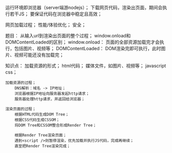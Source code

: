 运行环境即浏览器（server端游nodejs）；
下载网页代码，渲染出页面，期间会执行若干JS；
要保证代码在浏览器中稳定且高效；

网页加载过程；
性能/体验优化；
安全；

题目：
    从输入url到渲染出页面的整个过程；
    window.onload和DOMContentLoaded的区别；
        window.onload：
            页面的全部资源加载完才会执行，包括图片、视频等；
        DOMContentLoaded：
            DOM渲染完即可执行，此时图片、视频可能还没有加载完；

知识点：
    加载资源的形式；
        html代码；
        媒体文件，如图片、视频等；
        javascript css；

    加载资源的过程；
        DNS解析：域名 -> IP地址；
        浏览器根据IP地址向服务器发起http请求；
        服务器处理http请求，并返回给浏览器；
        
    渲染页面的过程；
        根据HTML代码生成DOM Tree；
        根据CSS代码生成CSSOM；
        将DOM Tree和CSSOM整合形成Render Tree； 

        根据Render Tree渲染页面；
        遇到<script />则暂停渲染，优先加载并执行JS代码，完成再继续；
        直至把Render Tree渲染完成；